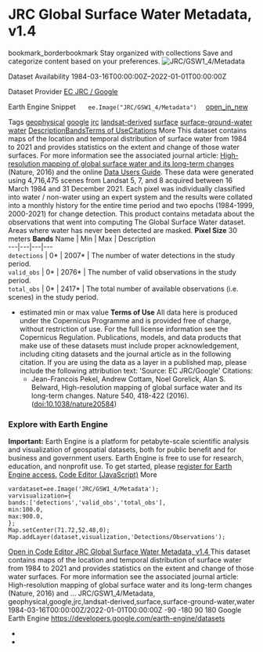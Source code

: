  
#  JRC Global Surface Water Metadata, v1.4 
bookmark_borderbookmark Stay organized with collections  Save and categorize content based on your preferences.
![JRC/GSW1_4/Metadata](https://developers.google.com/earth-engine/datasets/images/JRC/JRC_GSW1_4_Metadata_sample.png) 

Dataset Availability
    1984-03-16T00:00:00Z–2022-01-01T00:00:00Z 

Dataset Provider
     [ EC JRC / Google ](https://global-surface-water.appspot.com) 

Earth Engine Snippet
     `    ee.Image("JRC/GSW1_4/Metadata")   ` [ open_in_new ](https://code.earthengine.google.com/?scriptPath=Examples:Datasets/JRC/JRC_GSW1_4_Metadata) 

Tags
     [geophysical](https://developers.google.com/earth-engine/datasets/tags/geophysical) [google](https://developers.google.com/earth-engine/datasets/tags/google) [jrc](https://developers.google.com/earth-engine/datasets/tags/jrc) [landsat-derived](https://developers.google.com/earth-engine/datasets/tags/landsat-derived) [surface](https://developers.google.com/earth-engine/datasets/tags/surface) [surface-ground-water](https://developers.google.com/earth-engine/datasets/tags/surface-ground-water) [water](https://developers.google.com/earth-engine/datasets/tags/water)
[Description](https://developers.google.com/earth-engine/datasets/catalog/JRC_GSW1_4_Metadata#description)[Bands](https://developers.google.com/earth-engine/datasets/catalog/JRC_GSW1_4_Metadata#bands)[Terms of Use](https://developers.google.com/earth-engine/datasets/catalog/JRC_GSW1_4_Metadata#terms-of-use)[Citations](https://developers.google.com/earth-engine/datasets/catalog/JRC_GSW1_4_Metadata#citations) More
This dataset contains maps of the location and temporal distribution of surface water from 1984 to 2021 and provides statistics on the extent and change of those water surfaces. For more information see the associated journal article: [High-resolution mapping of global surface water and its long-term changes](https://www.nature.com/nature/journal/v540/n7633/full/nature20584.html) (Nature, 2016) and the online [Data Users Guide](https://storage.googleapis.com/global-surface-water/downloads_ancillary/DataUsersGuidev2021.pdf).
These data were generated using 4,716,475 scenes from Landsat 5, 7, and 8 acquired between 16 March 1984 and 31 December 2021. Each pixel was individually classified into water / non-water using an expert system and the results were collated into a monthly history for the entire time period and two epochs (1984-1999, 2000-2021) for change detection.
This product contains metadata about the observations that went into computing The Global Surface Water dataset. Areas where water has never been detected are masked.
**Pixel Size** 30 meters 
**Bands**
Name | Min | Max | Description  
---|---|---|---  
`detections` |  0*  |  2007*  | The number of water detections in the study period.  
`valid_obs` |  0*  |  2076*  | The number of valid observations in the study period.  
`total_obs` |  0*  |  2417*  | The total number of available observations (i.e. scenes) in the study period.  
* estimated min or max value 
**Terms of Use**
All data here is produced under the Copernicus Programme and is provided free of charge, without restriction of use. For the full license information see the Copernicus Regulation.
Publications, models, and data products that make use of these datasets must include proper acknowledgement, including citing datasets and the journal article as in the following citation.
If you are using the data as a layer in a published map, please include the following attribution text: 'Source: EC JRC/Google'
Citations:
  * Jean-Francois Pekel, Andrew Cottam, Noel Gorelick, Alan S. Belward, High-resolution mapping of global surface water and its long-term changes. Nature 540, 418-422 (2016). ([doi:10.1038/nature20584](https://doi.org/10.1038/nature20584))


### Explore with Earth Engine
**Important:** Earth Engine is a platform for petabyte-scale scientific analysis and visualization of geospatial datasets, both for public benefit and for business and government users. Earth Engine is free to use for research, education, and nonprofit use. To get started, please [register for Earth Engine access.](https://console.cloud.google.com/earth-engine)
[Code Editor (JavaScript)](https://developers.google.com/earth-engine/datasets/catalog/JRC_GSW1_4_Metadata#code-editor-javascript-sample) More
```
vardataset=ee.Image('JRC/GSW1_4/Metadata');
varvisualization={
bands:['detections','valid_obs','total_obs'],
min:100.0,
max:900.0,
};
Map.setCenter(71.72,52.48,0);
Map.addLayer(dataset,visualization,'Detections/Observations');
```
[ Open in Code Editor ](https://code.earthengine.google.com/?scriptPath=Examples:Datasets/JRC/JRC_GSW1_4_Metadata)
[ JRC Global Surface Water Metadata, v1.4 ](https://developers.google.com/earth-engine/datasets/catalog/JRC_GSW1_4_Metadata)
This dataset contains maps of the location and temporal distribution of surface water from 1984 to 2021 and provides statistics on the extent and change of those water surfaces. For more information see the associated journal article: High-resolution mapping of global surface water and its long-term changes (Nature, 2016) and …
JRC/GSW1_4/Metadata, geophysical,google,jrc,landsat-derived,surface,surface-ground-water,water 
1984-03-16T00:00:00Z/2022-01-01T00:00:00Z
-90 -180 90 180 
Google Earth Engine
https://developers.google.com/earth-engine/datasets
  * [ ](https://doi.org/https://global-surface-water.appspot.com)
  * [ ](https://doi.org/https://developers.google.com/earth-engine/datasets/catalog/JRC_GSW1_4_Metadata)


